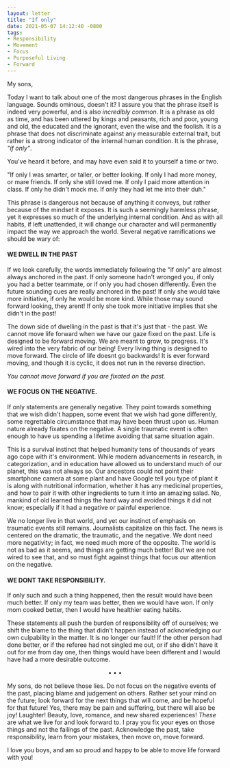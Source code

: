 ```yaml
---
layout: letter
title: "If only"
date: 2021-05-07 14:12:40 -0800
tags:
- Responsibility
- Movement
- Focus
- Purposeful Living
- Forward
---
```


My sons,

Today I want to talk about one of the most dangerous phrases in the English language. Sounds ominous, doesn't it? I assure you that the phrase itself is indeed very powerful, and is also *incredibly common*. It is a phrase as old as time, and has been uttered by kings and peasants, rich and poor, young and old, the educated and the ignorant, even the wise and the foolish. It is a phrase that does not discriminate against any measurable external trait, but rather is a strong indicator of the internal human condition. It is the phrase, *"if only"*.

You've heard it before, and may have even said it to yourself a time or two.

"If only I was smarter, or taller, or better looking.
If only I had more money, or mare friends.
If only she still loved me.
If only I paid more attention in class.
If only he didn't mock me.
If only they had let me into their duh."

This phrase is dangerous not because of anything it conveys, but rather because of the mindset it exposes. It is such a seemingly harmless phrase, yet it expresses so much of the underlying internal condition. And as with all habits, if left unattended, it will change our character and will permanently impact the way we approach the world. Several negative ramifications we should be wary of:

#### WE DWELL IN THE PAST
If we look carefully, the words immediately following the "if only" are almost always anchored in the past. If only someone hadn't wronged you, if only you had a better teammate, or if only you had chosen differently. Even the future sounding cues are really anchored in the past! If only she would take more initiative, if only he would be more kind. While those may sound forward looking, they arent! If only she took more initiative implies that she didn't in the past!

The down side of dwelling in the past is that it's just that - the past. We cannot move life forward when we have our gaze fixed on the past. Life is designed to be forward moving. We are meant to grow, to progress. It's wired into the very fabric of our being! Every living thing is designed to move forward. The circle of life doesnt go backwards! It is ever forward moving, and though it is cyclic, it does not run in the reverse direction.

*You cannot move forward if you are fixated on the past.*

#### WE FOCUS ON THE NEGATIVE.
If only statements are generally negative. They point towards something that we wish didn't happen, some event that we wish had gone differently, some regrettable circumstance that may have been thrust upon us. Human nature already fixates on the negative. A single traumatic event is often enough to have us spending a lifetime avoiding that same situation again.

This is a survival instinct that helped humanity tens of thousands of years ago cope with it's environment. While modern advancements in research, in categorization, and in education have allowed us to understand much of our planet, this was not always so. Our ancestors could not point their smartphone camera at some plant and have Google tell you type of plant it is along with nutritional information, whether it has any medicinal properties, and how to pair it with other ingredients to turn it into an amazing salad. No, mankind of old learned things the hard way and avoided things it did not know; especially if it had a negative or painful experience.

We no longer live in that world, and yet our instinct of emphasis on traumatic events still remains. Journalists capitalize on this fact. The news is centered on the dramatic, the traumatic, and the negative. We dont need more negativity; in fact, we need much more of the opposite. The world is not as bad as it seems, and things are getting much better! But we are not wired to see that, and so must fight against things that focus our attention on the negative.

#### WE DONT TAKE RESPONSIBILITY.
If only such and such a thing happened, then the result would have been much better. If only my team was better, then we would have won. If only mom cooked better, then I would have healthier eating habits.

These statements all push the burden of responsibility off of ourselves; we shift the blame to the thing that didn't happen instead of acknowledging our own culpability in the matter. It is no longer our fault! If the other person had done better, or if the referee had not singled me out, or if she didn't have it out for me from day one, then things would have been different and I would have had a more desirable outcome.

<center>• • •</center>

My sons, do not believe those lies. Do not focus on the negative events of the past, placing blame and judgement on others. Rather set your mind on the future; look forward for the next things that will come, and be hopeful for that future! Yes, there may be pain and suffering, but there will also be joy! Laughter! Beauty, love, romance, and new shared experiences! *These* are what we live for and look forward to. I pray you fix your eyes on those things and not the failings of the past. Acknowledge the past, take responsibility, learn from your mistakes, then move on, move forward.

I love you boys, and am so proud and happy to be able to move life forward with you!
